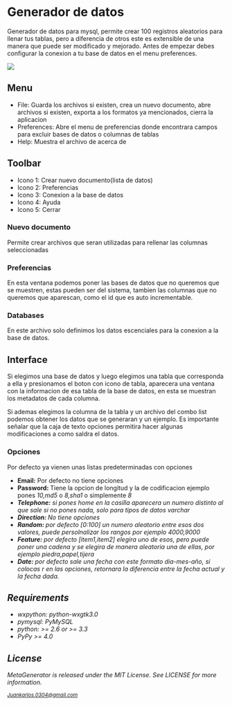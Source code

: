 # Generador de datos
Generador de datos para mysql, permite crear 100 registros aleatorios para llenar tus tablas, pero a diferencia de otros este es extensible de una manera que puede ser modificado y mejorado. Antes de empezar debes configurar la conexion a tu base de datos en el menu preferences.

<a href="" target="_blank"><img src="https://github.com/pacpac1992/MetaGenerador/blob/master/main.png"/></a>
## Menu
<ul>
    <li>File: Guarda los archivos si existen, crea un nuevo documento, abre archivos si existen, exporta a los formatos ya mencionados, cierra la aplicacion</li>
    <li>Preferences: Abre el menu de preferencias donde encontrara campos para excluir bases de datos o columnas de tablas</li>
    <li>Help: Muestra el archivo de acerca de</li>
</ul>

## Toolbar
<ul>
    <li>Icono 1: Crear nuevo documento(lista de datos)</li>
    <li>Icono 2: Preferencias</li>
    <li>Icono 3: Conexion a la base de datos</li>
    <li>Icono 4: Ayuda</li>
    <li>Icono 5: Cerrar</li>
</ul>

### Nuevo documento
Permite crear archivos que seran utilizadas para rellenar las columnas seleccionadas

### Preferencias
En esta ventana podemos poner las bases de datos que no queremos que se muestren, estas pueden ser del sistema, tambien las columnas que no queremos que aparescan, como el id que es auto incrementable.

### Databases
En este archivo solo definimos los datos escenciales para la conexion a la base de datos.

## Interface
Si elegimos una base de datos y luego elegimos una tabla que corresponda a ella y presionamos el boton con icono de tabla, aparecera una ventana con la informacion de esa tabla de la base de datos, en esta se muestran los metadatos de cada columna.

Si ademas elegimos la columna de la tabla y un archivo del combo list podemos obtener los datos que se generaran y un ejemplo.
Es importante señalar que la caja de texto opciones permitira hacer algunas modificaciones a como saldra el datos.

### Opciones
Por defecto ya vienen unas listas predeterminadas con opciones
<ul>
<li><strong>Email:</strong> Por defecto no tiene opciones</li>
<li><strong>Password: </strong>Tiene la opcion de longitud y la de codificacion ejemplo pones <em>10,md5</em> o <i>8,sha1</i> o simplemente <i>8<i></li>
<li><strong>Telephone:</strong> si pones home en la casilla aparecera un numero distinto al que sale si no pones nada, solo para tipos de datos varchar</li>
<li><strong>Direction: </strong>No tiene opciones</li>
<li><strong>Random: </strong>por defecto [0:100] un numero aleatorio entre esos dos valores, puede persolnalizar los rangos por ejemplo <i>4000,9000</i></li>
<li><strong>Feature: </strong> por defecto [item1,item2] elegira uno de esos, pero puede poner una cadena y se elegira de manera aleatoria una de ellas, por ejemplo <i>piedra,papel,tijera</i></li>
<li><strong>Date: </strong>por defecto sale una fecha con este formato dia-mes-año, si colocas r  en las opciones, retornara la diferencia entre la fecha actual y la fecha dada.</li>
</ul>

<h2>Requirements</h2>
<ul>
	<li>wxpython: python-wxgtk3.0</li>
	<li>pymysql: PyMySQL</li>
	<li>python: >= 2.6 or >= 3.3 </li>
	<li>PyPy >= 4.0</li>
</ul>

<h2>License</h2>
MetaGenerator is released under the MIT License. See LICENSE for more information.

<small>Juankarlos.0304@gmail.com</small>
